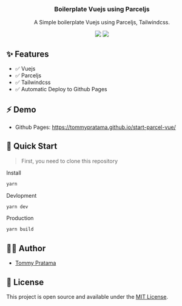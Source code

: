 <h3 align="center">Boilerplate Vuejs using Parceljs</h3>
<p align="center">A Simple boilerplate Vuejs using Parceljs, Tailwindcss. <p>
<p align="center"><a href="https://github.com/tommypratama/start-parcel-vue/actions?query=workflow%3A%22Publish+to+gh-pages%22"><img src="https://github.com/tommypratama/start-parcel-vue/workflows/Publish%20to%20gh-pages/badge.svg" /></a> <a href="https://opensource.org/licenses/MIT"><img src="https://img.shields.io/badge/License-MIT-blue.svg" /></a></p>

## :sparkles: Features

- :white_check_mark: Vuejs
- :white_check_mark: Parceljs
- :white_check_mark: Tailwindcss
- :white_check_mark: Automatic Deploy to Github Pages

## :zap: Demo

- Github Pages: https://tommypratama.github.io/start-parcel-vue/

## 🚀 Quick Start

> First, you need to clone this repository

Install

```bash
yarn
```

Devlopment

```bash
yarn dev
```

Production

```bash
yarn build
```

## 👨‍💻 Author

- [Tommy Pratama](https://www.tommy.id/)

## 📝 License

This project is open source and available under the [MIT License](LICENSE).
